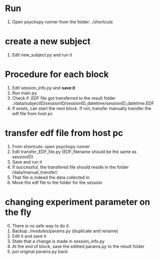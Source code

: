 # Run 
1. Open psychopy runner from the folder: ./shortcuts

# create a new subject
1. Edit new_subject.py and run it 

# Procedure for each block
1. Edit session_info.py and **save it**
2. Run main.py 
3. Check if .EDF file got transferred to the result folder 
    ./data/subjectID/sessionID/sessionID_datetime/sessionID_datetime.EDF
4. If exists, can start the next block. If not, transfer manually transfer the edf file from host pc

# transfer edf file from host pc
1. From shortcuts: open psychopy runner
2. Edit transfer_EDF_file.py (EDF_filename should be the same as sessionID)
3. Save and run it
4. If successful, the transfered file should reside in the folder /data/manual_transfer/
5. That file is indeed the data collected in 
6. Move the edf file to the folder for the session 



# changing experiment parameter on the fly
0. There is no safe way to do it. 
1. Backup ./modules/params.py (duplicate and rename)
2. Edit it and save it
3. State that a change is made in session_info.py
4. At the end of block, save the editted params.py to the result folder
5. put original params.py back